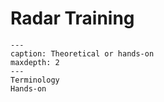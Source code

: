 # Radar Training



```{toctree}
---
caption: Theoretical or hands-on
maxdepth: 2
---
Terminology
Hands-on
```